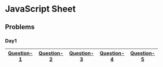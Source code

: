 # JavaScript Sheet
## Problems
### Day1
| [Question-1](Day1/answer1.js) | [Question-2](Day1/answer2.js) | [Question-3](Day1/answer3.js) | [Question-4](Day1/answer4.js) | [Question-5](Day1/answer5.js) |
| --- | --- | --- | --- | ---
